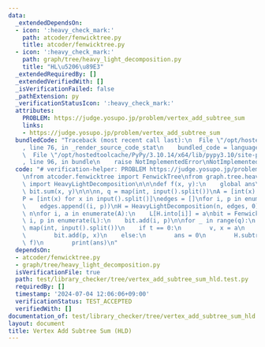```yaml
---
data:
  _extendedDependsOn:
  - icon: ':heavy_check_mark:'
    path: atcoder/fenwicktree.py
    title: atcoder/fenwicktree.py
  - icon: ':heavy_check_mark:'
    path: graph/tree/heavy_light_decomposition.py
    title: "HL\u5206\u89E3"
  _extendedRequiredBy: []
  _extendedVerifiedWith: []
  _isVerificationFailed: false
  _pathExtension: py
  _verificationStatusIcon: ':heavy_check_mark:'
  attributes:
    PROBLEM: https://judge.yosupo.jp/problem/vertex_add_subtree_sum
    links:
    - https://judge.yosupo.jp/problem/vertex_add_subtree_sum
  bundledCode: "Traceback (most recent call last):\n  File \"/opt/hostedtoolcache/PyPy/3.10.14/x64/lib/pypy3.10/site-packages/onlinejudge_verify/documentation/build.py\"\
    , line 76, in _render_source_code_stat\n    bundled_code = language.bundle(\n\
    \  File \"/opt/hostedtoolcache/PyPy/3.10.14/x64/lib/pypy3.10/site-packages/onlinejudge_verify/languages/python.py\"\
    , line 96, in bundle\n    raise NotImplementedError\nNotImplementedError\n"
  code: "# verification-helper: PROBLEM https://judge.yosupo.jp/problem/vertex_add_subtree_sum\n\
    \nfrom atcoder.fenwicktree import FenwickTree\nfrom graph.tree.heavy_light_decomposition\
    \ import HeavyLightDecomposition\n\n\ndef f(x, y):\n    global ans\n    ans +=\
    \ bit.sum(x, y)\n\n\nn, q = map(int, input().split())\nA = [int(x) for x in input().split()]\n\
    P = [int(x) for x in input().split()]\nedges = []\nfor i, p in enumerate(P, 1):\n\
    \    edges.append((i, p))\nH = HeavyLightDecomposition(n, edges, 0)\nL = [0] *\
    \ n\nfor i, a in enumerate(A):\n    L[H.into[i]] = a\nbit = FenwickTree(n)\nfor\
    \ i, p in enumerate(L):\n    bit.add(i, p)\n\nfor _ in range(q):\n    t, *a =\
    \ map(int, input().split())\n    if t == 0:\n        v, x = a\n        p = H.into[v]\n\
    \        bit.add(p, x)\n    else:\n        ans = 0\n        H.subtree_query(a[0],\
    \ f)\n        print(ans)\n"
  dependsOn:
  - atcoder/fenwicktree.py
  - graph/tree/heavy_light_decomposition.py
  isVerificationFile: true
  path: test/library_checker/tree/vertex_add_subtree_sum_hld.test.py
  requiredBy: []
  timestamp: '2024-07-04 12:06:06+09:00'
  verificationStatus: TEST_ACCEPTED
  verifiedWith: []
documentation_of: test/library_checker/tree/vertex_add_subtree_sum_hld.test.py
layout: document
title: Vertex Add Subtree Sum (HLD)
---
```

